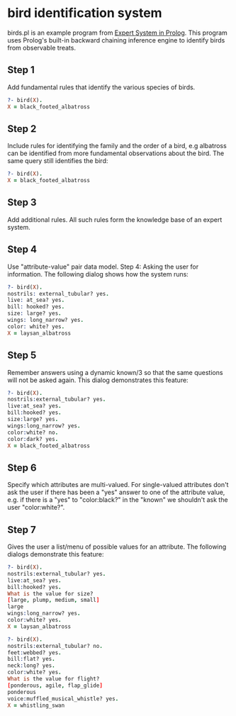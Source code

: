 # bird identification system
birds.pl is an example program from [Expert System in Prolog](http://www.amzi.com/ExpertSystemsInProlog/02usingprolog.php). This program uses Prolog's built-in backward chaining inference engine to identify birds from observable treats.

## Step 1
Add fundamental rules that identify the various species of birds.
```Prolog
?- bird(X).
X = black_footed_albatross
```
## Step 2
Include rules for identifying the family and the order of a bird, e.g albatross can be identified from more fundamental observations about the bird. The same query still identifies the bird:
```Prolog
?- bird(X).
X = black_footed_albatross
```
## Step 3
Add additional rules. All such rules form the knowledge base of an expert system.
## Step 4
Use "attribute-value" pair data model.
Step 4: Asking the user for information. The following dialog shows how the system runs:
```Prolog
?- bird(X).
nostrils: external_tubular? yes.
live: at_sea? yes.
bill: hooked? yes.
size: large? yes.
wings: long_narrow? yes.
color: white? yes.
X = laysan_albatross
```
## Step 5
Remember answers using a dynamic known/3 so that the same questions will not be asked again. This dialog demonstrates this feature:
```Prolog
?- bird(X).
nostrils:external_tubular? yes.
live:at_sea? yes.
bill:hooked? yes.
size:large? yes.
wings:long_narrow? yes.
color:white? no.
color:dark? yes.
X = black_footed_albatross
```
## Step 6
Specify which attributes are multi-valued. For single-valued attributes don't ask the user if there has been a "yes" answer to one of the attribute value, e.g. if there is a "yes" to "color:black?" in the "known" we shouldn't ask the user "color:white?".
## Step 7
Gives the user a list/menu of possible values for an attribute. The following dialogs demonstrate this feature:
```Prolog
?- bird(X).
nostrils:external_tubular? yes.
live:at_sea? yes.
bill:hooked? yes.
What is the value for size?
[large, plump, medium, small]
large
wings:long_narrow? yes.
color:white? yes.
X = laysan_albatross
```
```Prolog
?- bird(X).
nostrils:external_tubular? no.
feet:webbed? yes.
bill:flat? yes.
neck:long? yes.
color:white? yes.
What is the value for flight?
[ponderous, agile, flap_glide]
ponderous
voice:muffled_musical_whistle? yes.
X = whistling_swan
```
